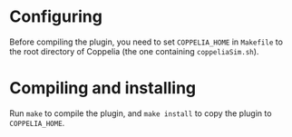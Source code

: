 # Configuring
Before compiling the plugin, you need to set `COPPELIA_HOME` in `Makefile`
to the root directory of Coppelia (the one containing `coppeliaSim.sh`).

# Compiling and installing
Run `make` to compile the plugin, and `make install` to copy the plugin to `COPPELIA_HOME`.
